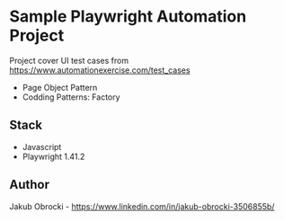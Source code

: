 # Sample Playwright Automation Project

Project cover UI test cases from https://www.automationexercise.com/test_cases

- Page Object Pattern
- Codding Patterns: Factory

## Stack

- Javascript
- Playwright 1.41.2

## Author

Jakub Obrocki - https://www.linkedin.com/in/jakub-obrocki-3506855b/
